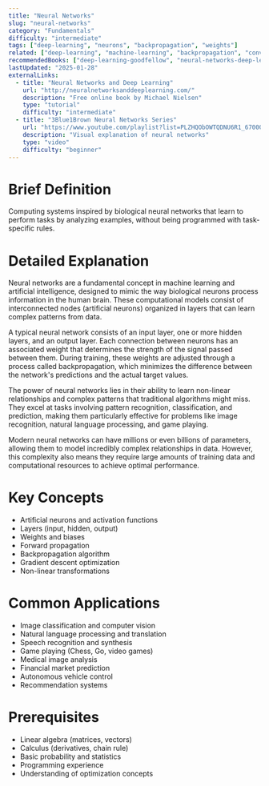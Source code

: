 ```yaml
---
title: "Neural Networks"
slug: "neural-networks"
category: "Fundamentals"
difficulty: "intermediate"
tags: ["deep-learning", "neurons", "backpropagation", "weights"]
related: ["deep-learning", "machine-learning", "backpropagation", "convolutional-neural-network"]
recommendedBooks: ["deep-learning-goodfellow", "neural-networks-deep-learning", "hands-on-ml"]
lastUpdated: "2025-01-28"
externalLinks:
  - title: "Neural Networks and Deep Learning"
    url: "http://neuralnetworksanddeeplearning.com/"
    description: "Free online book by Michael Nielsen"
    type: "tutorial"
    difficulty: "intermediate"
  - title: "3Blue1Brown Neural Networks Series"
    url: "https://www.youtube.com/playlist?list=PLZHQObOWTQDNU6R1_67000Dx_ZCJB-3pi"
    description: "Visual explanation of neural networks"
    type: "video"
    difficulty: "beginner"
---
```


# Brief Definition
Computing systems inspired by biological neural networks that learn to perform tasks by analyzing examples, without being programmed with task-specific rules.

# Detailed Explanation
Neural networks are a fundamental concept in machine learning and artificial intelligence, designed to mimic the way biological neurons process information in the human brain. These computational models consist of interconnected nodes (artificial neurons) organized in layers that can learn complex patterns from data.

A typical neural network consists of an input layer, one or more hidden layers, and an output layer. Each connection between neurons has an associated weight that determines the strength of the signal passed between them. During training, these weights are adjusted through a process called backpropagation, which minimizes the difference between the network's predictions and the actual target values.

The power of neural networks lies in their ability to learn non-linear relationships and complex patterns that traditional algorithms might miss. They excel at tasks involving pattern recognition, classification, and prediction, making them particularly effective for problems like image recognition, natural language processing, and game playing.

Modern neural networks can have millions or even billions of parameters, allowing them to model incredibly complex relationships in data. However, this complexity also means they require large amounts of training data and computational resources to achieve optimal performance.

# Key Concepts
- Artificial neurons and activation functions
- Layers (input, hidden, output)
- Weights and biases
- Forward propagation
- Backpropagation algorithm
- Gradient descent optimization
- Non-linear transformations

# Common Applications
- Image classification and computer vision
- Natural language processing and translation
- Speech recognition and synthesis
- Game playing (Chess, Go, video games)
- Medical image analysis
- Financial market prediction
- Autonomous vehicle control
- Recommendation systems

# Prerequisites
- Linear algebra (matrices, vectors)
- Calculus (derivatives, chain rule)
- Basic probability and statistics
- Programming experience
- Understanding of optimization concepts